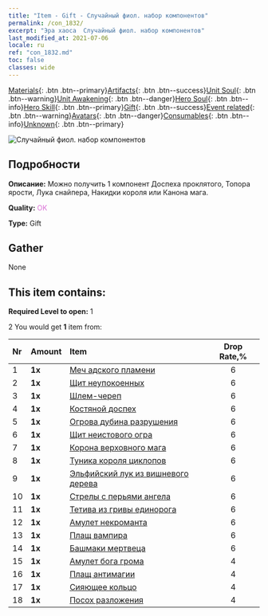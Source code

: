 ```yaml
---
title: "Item - Gift - Случайный фиол. набор компонентов"
permalink: /con_1832/
excerpt: "Эра хаоса  Случайный фиол. набор компонентов"
last_modified_at: 2021-07-06
locale: ru
ref: "con_1832.md"
toc: false
classes: wide
---
```

 [Materials](/ItemsRU/){: .btn .btn--primary}[Artifacts](/ItemsRU/Artifacts/){: .btn .btn--success}[Unit Soul](/ItemsRU/UnitSoul/){: .btn .btn--warning}[Unit Awakening](/ItemsRU/UnitAwakening/){: .btn .btn--danger}[Hero Soul](/ItemsRU/HeroSoul/){: .btn .btn--info}[Hero Skill](/ItemsRU/HeroSkill/){: .btn .btn--primary}[Gift](/ItemsRU/Gift/){: .btn .btn--success}[Event related](/ItemsRU/Events/){: .btn .btn--warning}[Avatars](/ItemsRU/Avatars/){: .btn .btn--danger}[Consumables](/ItemsRU/Consumables/){: .btn .btn--info}[Unknown](/ItemsRU/Unknown/){: .btn .btn--primary}

 ![Случайный фиол. набор компонентов](/images/t/i_907046.png)

## Подробности
 **Описание:** Можно получить 1 компонент Доспеха проклятого, Топора ярости, Лука снайпера, Накидки короля или Канона мага.

 **Quality:** <span style="color: #DA70D6">OK</span>

 **Type:** Gift

## Gather

  None

## This item contains:

 **Required Level to open:** 1

 2 You would get **1** item  from:

  | Nr | Amount |     Item    | Drop Rate,% |
  |:---|:-------|:------------|:---------:|
  | 1 |  **1x** | [Меч адского пламени](/ItemsRU/art_121/) | 6 | 
  | 2 |  **1x** | [Щит неупокоенных](/ItemsRU/art_122/) | 6 | 
  | 3 |  **1x** | [Шлем-череп](/ItemsRU/art_123/) | 6 | 
  | 4 |  **1x** | [Костяной доспех](/ItemsRU/art_124/) | 6 | 
  | 5 |  **1x** | [Огрова дубина разрушения](/ItemsRU/art_125/) | 6 | 
  | 6 |  **1x** | [Щит неистового огра](/ItemsRU/art_126/) | 6 | 
  | 7 |  **1x** | [Корона верховного мага](/ItemsRU/art_127/) | 6 | 
  | 8 |  **1x** | [Туника короля циклопов](/ItemsRU/art_128/) | 6 | 
  | 9 |  **1x** | [Эльфийский лук из вишневого дерева](/ItemsRU/art_103/) | 6 | 
  | 10 |  **1x** | [Стрелы с перьями ангела](/ItemsRU/art_104/) | 6 | 
  | 11 |  **1x** | [Тетива из гривы единорога](/ItemsRU/art_105/) | 6 | 
  | 12 |  **1x** | [Амулет некроманта](/ItemsRU/art_129/) | 6 | 
  | 13 |  **1x** | [Плащ вампира](/ItemsRU/art_130/) | 6 | 
  | 14 |  **1x** | [Башмаки мертвеца](/ItemsRU/art_131/) | 6 | 
  | 15 |  **1x** | [Амулет бога грома](/ItemsRU/art_136/) | 4 | 
  | 16 |  **1x** | [Плащ антимагии](/ItemsRU/art_137/) | 4 | 
  | 17 |  **1x** | [Сияющее кольцо](/ItemsRU/art_138/) | 4 | 
  | 18 |  **1x** | [Посох разложения](/ItemsRU/art_139/) | 4 | 

